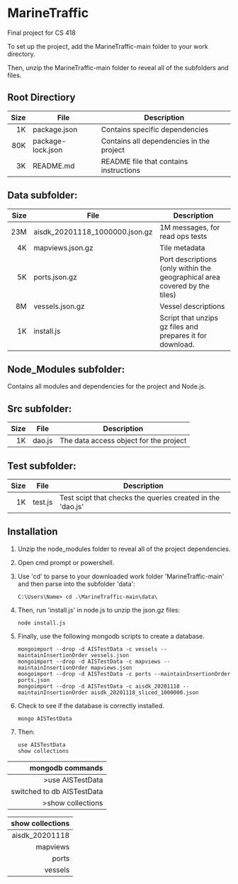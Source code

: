 # MarineTraffic
Final project for CS 418

To set up the project, add the MarineTraffic-main folder to your work directory. 

Then, unzip the MarineTraffic-main folder to reveal all of the subfolders and files. 


## Root Directiory 

|  Size| File                 |   Description                              | 
|-----:|----------------------|--------------------------------------------| 
|   1K | package.json         | Contains specific dependencies             |
|  80K | package-lock.json    | Contains all dependencies in the project   |
|   3K | README.md            | README file that contains instructions     |

## Data subfolder:

|  Size| File                            | Description                                                               | 
|-----:|---------------------------------|---------------------------------------------------------------------------| 
|  23M | aisdk_20201118_1000000.json.gz  | 1M messages, for read ops tests                                           |          
|   4K | mapviews.json.gz                | Tile metadata                                                             |
|   5K | ports.json.gz                   | Port descriptions (only within the geographical area covered by the tiles)|
|   8M | vessels.json.gz                 | Vessel descriptions                                                       |
|   1K | install.js                      | Script that unzips gz files and prepares it for download.                 |

## Node_Modules subfolder:

Contains all modules and dependencies for the project and Node.js.


## Src subfolder:

|  Size| File   | Description                            | 
|-----:|--------|----------------------------------------| 
|   1K | dao.js | The data access object for the project |          


## Test subfolder:

|  Size| File    | Description                                                | 
|-----:|---------|----------------------------------------------------------- | 
|  1K  | test.js | Test scipt that checks the queries created in the 'dao.js' |


## Installation

1. Unzip the node_modules folder to reveal all of the project dependencies.

2. Open cmd prompt or powershell.

3. Use 'cd' to parse to your downloaded work folder 'MarineTraffic-main'
   and then parse into the subfolder 'data':

	~~~~~~~~~~~~~~{.bash}
	C:\Users\Name> cd .\MarineTraffic-main\data\
	~~~~~~~~~~~~~~~~~~~

3. Then, run 'install.js' in node.js to unzip the json.gz files:

	~~~~~~~~~~~~~~{.bash}
	node install.js
	~~~~~~~~~~~~~~~~~~~
	
4. Finally, use the following mongodb scripts to create a database.

	~~~~~~~~~~~~~~{.bash}
   mongoimport --drop -d AISTestData -c vessels --maintainInsertionOrder vessels.json
   mongoimport --drop -d AISTestData -c mapviews --maintainInsertionOrder mapviews.json
   mongoimport --drop -d AISTestData -c ports --maintainInsertionOrder ports.json
   mongoimport --drop -d AISTestData -c aisdk_20201118 --maintainInsertionOrder aisdk_20201118_sliced_1000000.json
   ~~~~~~~~~~~~~~~~~~~
   
5. Check to see if the database is correctly installed.

	~~~~~~~~~~~~~~{.bash}
	mongo AISTestData
	~~~~~~~~~~~~~~~~~~~

6. Then:

	~~~~~~~~~~~~~~{.mongodb}
	use AISTestData
	show collections
	~~~~~~~~~~~~~~~~~~~

| mongodb commands          |
|--------------------------:|
|>use AISTestData           |
|switched to db AISTestData |
|>show collections          |

|show collections|
|---------------:|
| aisdk_20201118 |
| mapviews       |
| ports          | 
| vessels        |
 
